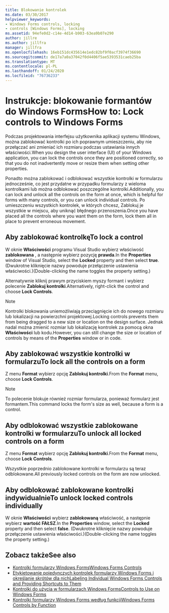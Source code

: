 ```yaml
---
title: Blokowanie kontrolek
ms.date: 03/30/2017
helpviewer_keywords:
- Windows Forms controls, locking
- controls [Windows Forms], locking
ms.assetid: 94efe0d2-c14e-4d14-b903-63ea9b07e290
author: jillre
ms.author: jillfra
manager: jillfra
ms.openlocfilehash: 16eb151dc435614e1edc82bf9f0acf3974f36690
ms.sourcegitcommit: de17a7a0a37042f0d4406f5ae5393531caeb25ba
ms.translationtype: MT
ms.contentlocale: pl-PL
ms.lasthandoff: 01/24/2020
ms.locfileid: "76736233"
---
```

# <a name="how-to-lock-controls-to-windows-forms"></a><span data-ttu-id="2f900-102">Instrukcje: blokowanie formantów do Windows Forms</span><span class="sxs-lookup"><span data-stu-id="2f900-102">How to: Lock controls to Windows Forms</span></span>

<span data-ttu-id="2f900-103">Podczas projektowania interfejsu użytkownika aplikacji systemu Windows, można zablokować kontrolki po ich poprawnym umieszczeniu, aby nie przełączać ani zmieniać ich rozmiaru podczas ustawiania innych właściwości.</span><span class="sxs-lookup"><span data-stu-id="2f900-103">When you design the user interface (UI) of your Windows application, you can lock the controls once they are positioned correctly, so that you do not inadvertently move or resize them when setting other properties.</span></span>

<span data-ttu-id="2f900-104">Ponadto można zablokować i odblokować wszystkie kontrolki w formularzu jednocześnie, co jest przydatne w przypadku formularzy z wieloma kontrolkami lub można odblokować poszczególne kontrolki.</span><span class="sxs-lookup"><span data-stu-id="2f900-104">Additionally, you can lock and unlock all the controls on the form at once, which is helpful for forms with many controls, or you can unlock individual controls.</span></span> <span data-ttu-id="2f900-105">Po umieszczeniu wszystkich kontrolek, w których chcesz, Zablokuj je wszystkie w miejscu, aby uniknąć błędnego przenoszenia.</span><span class="sxs-lookup"><span data-stu-id="2f900-105">Once you have placed all the controls where you want them on the form, lock them all in place to prevent erroneous movement.</span></span>

## <a name="to-lock-a-control"></a><span data-ttu-id="2f900-106">Aby zablokować kontrolkę</span><span class="sxs-lookup"><span data-stu-id="2f900-106">To lock a control</span></span>

<span data-ttu-id="2f900-107">W oknie **Właściwości** programu Visual Studio wybierz właściwość **zablokowana** , a następnie wybierz pozycję **prawda**.</span><span class="sxs-lookup"><span data-stu-id="2f900-107">In the **Properties** window of Visual Studio, select the **Locked** property and then select **true**.</span></span> <span data-ttu-id="2f900-108">(Dwukrotne kliknięcie nazwy powoduje przełączenie ustawienia właściwości.)</span><span class="sxs-lookup"><span data-stu-id="2f900-108">(Double-clicking the name toggles the property setting.)</span></span>

<span data-ttu-id="2f900-109">Alternatywnie kliknij prawym przyciskiem myszy formant i wybierz polecenie **Zablokuj kontrolki**.</span><span class="sxs-lookup"><span data-stu-id="2f900-109">Alternatively, right-click the control and choose **Lock Controls**.</span></span>

> [!NOTE]
> <span data-ttu-id="2f900-110">Kontrolki blokowania uniemożliwiają przeciągnięcie ich do nowego rozmiaru lub lokalizacji na powierzchni projektowej.</span><span class="sxs-lookup"><span data-stu-id="2f900-110">Locking controls prevents them from being dragged to a new size or location on the design surface.</span></span> <span data-ttu-id="2f900-111">Jednak nadal można zmienić rozmiar lub lokalizację kontrolek za pomocą okna **Właściwości** lub kodu.</span><span class="sxs-lookup"><span data-stu-id="2f900-111">However, you can still change the size or location of controls by means of the **Properties** window or in code.</span></span>

## <a name="to-lock-all-the-controls-on-a-form"></a><span data-ttu-id="2f900-112">Aby zablokować wszystkie kontrolki w formularzu</span><span class="sxs-lookup"><span data-stu-id="2f900-112">To lock all the controls on a form</span></span>

<span data-ttu-id="2f900-113">Z menu **Format** wybierz opcję **Zablokuj kontrolki**.</span><span class="sxs-lookup"><span data-stu-id="2f900-113">From the **Format** menu, choose **Lock Controls**.</span></span>

> [!NOTE]
> <span data-ttu-id="2f900-114">To polecenie blokuje również rozmiar formularza, ponieważ formularz jest formantem.</span><span class="sxs-lookup"><span data-stu-id="2f900-114">This command locks the form's size as well, because a form is a control.</span></span>

## <a name="to-unlock-all-locked-controls-on-a-form"></a><span data-ttu-id="2f900-115">Aby odblokować wszystkie zablokowane kontrolki w formularzu</span><span class="sxs-lookup"><span data-stu-id="2f900-115">To unlock all locked controls on a form</span></span>

<span data-ttu-id="2f900-116">Z menu **Format** wybierz opcję **Zablokuj kontrolki**.</span><span class="sxs-lookup"><span data-stu-id="2f900-116">From the **Format** menu, choose **Lock Controls**.</span></span>

<span data-ttu-id="2f900-117">Wszystkie poprzednio zablokowane kontrolki w formularzu są teraz odblokowane.</span><span class="sxs-lookup"><span data-stu-id="2f900-117">All previously locked controls on the form are now unlocked.</span></span>

## <a name="to-unlock-locked-controls-individually"></a><span data-ttu-id="2f900-118">Aby odblokować zablokowane kontrolki indywidualnie</span><span class="sxs-lookup"><span data-stu-id="2f900-118">To unlock locked controls individually</span></span>

<span data-ttu-id="2f900-119">W oknie **Właściwości** wybierz **zablokowaną** właściwość, a następnie wybierz **wartość FAŁSZ**.</span><span class="sxs-lookup"><span data-stu-id="2f900-119">In the **Properties** window, select the **Locked** property and then select **false**.</span></span> <span data-ttu-id="2f900-120">(Dwukrotne kliknięcie nazwy powoduje przełączenie ustawienia właściwości.)</span><span class="sxs-lookup"><span data-stu-id="2f900-120">(Double-clicking the name toggles the property setting.)</span></span>

## <a name="see-also"></a><span data-ttu-id="2f900-121">Zobacz także</span><span class="sxs-lookup"><span data-stu-id="2f900-121">See also</span></span>

- [<span data-ttu-id="2f900-122">Kontrolki formularzy Windows Forms</span><span class="sxs-lookup"><span data-stu-id="2f900-122">Windows Forms Controls</span></span>](index.md)
- [<span data-ttu-id="2f900-123">Etykietowanie pojedynczych kontrolek formularzy Windows Forms i określanie skrótów dla nich</span><span class="sxs-lookup"><span data-stu-id="2f900-123">Labeling Individual Windows Forms Controls and Providing Shortcuts to Them</span></span>](labeling-individual-windows-forms-controls-and-providing-shortcuts-to-them.md)
- [<span data-ttu-id="2f900-124">Kontrolki do użycia w formularzach Windows Forms</span><span class="sxs-lookup"><span data-stu-id="2f900-124">Controls to Use on Windows Forms</span></span>](controls-to-use-on-windows-forms.md)
- [<span data-ttu-id="2f900-125">Kontrolki formularzy Windows Forms według funkcji</span><span class="sxs-lookup"><span data-stu-id="2f900-125">Windows Forms Controls by Function</span></span>](windows-forms-controls-by-function.md)
